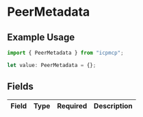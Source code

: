 # PeerMetadata

## Example Usage

```typescript
import { PeerMetadata } from "icpmcp";

let value: PeerMetadata = {};
```

## Fields

| Field       | Type        | Required    | Description |
| ----------- | ----------- | ----------- | ----------- |